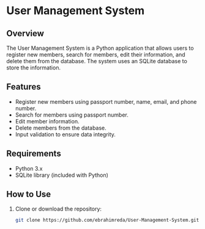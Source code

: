 # User Management System

## Overview
The User Management System is a Python application that allows users to register new members, search for members, edit their information, and delete them from the database. The system uses an SQLite database to store the information.

## Features
- Register new members using passport number, name, email, and phone number.
- Search for members using passport number.
- Edit member information.
- Delete members from the database.
- Input validation to ensure data integrity.

## Requirements
- Python 3.x
- SQLite library (included with Python)

## How to Use
1. Clone or download the repository:
   ```bash
   git clone https://github.com/ebrahimreda/User-Management-System.git

